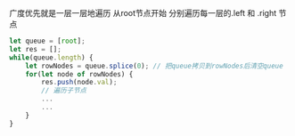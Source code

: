 广度优先就是一层一层地遍历
从root节点开始 分别遍历每一层的.left 和 .right 节点
```js
let queue = [root];
let res = [];
while(queue.length) {
    let rowNodes = queue.splice(0); // 把queue拷贝到rowNodes后清空queue
    for(let node of rowNodes) {
        res.push(node.val);
        // 遍历子节点
        ...
        ...
    }
}
```
